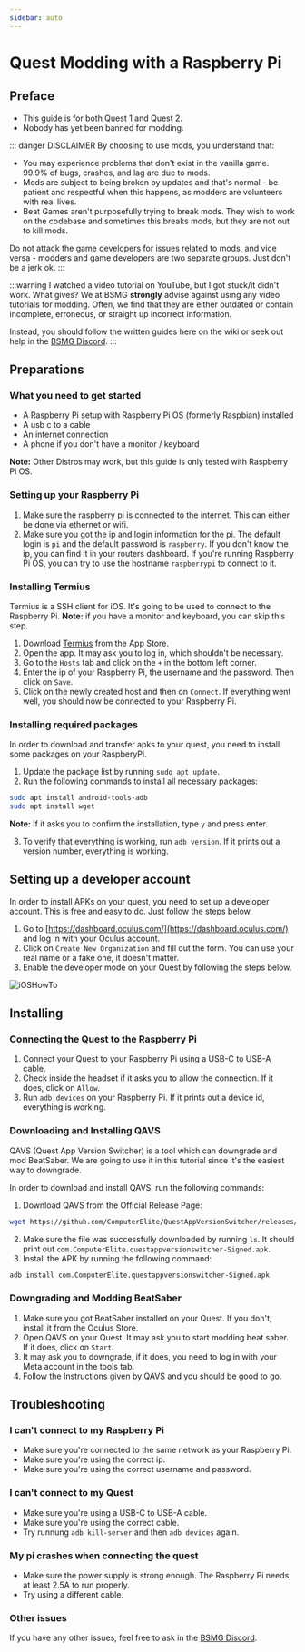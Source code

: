 ```yaml
---
sidebar: auto
---
```

# Quest Modding with a Raspberry Pi

## Preface

* This guide is for both Quest 1 and Quest 2.
* Nobody has yet been banned for modding.

::: danger DISCLAIMER
By choosing to use mods, you understand that:

* You may experience problems that don't exist in the vanilla game. 99.9% of bugs, crashes, and lag are due to mods.
* Mods are subject to being broken by updates and that's normal - be patient and respectful when this happens,
  as modders are volunteers with real lives.
* Beat Games aren't purposefully trying to break mods. They wish to work on the codebase and sometimes this breaks mods,
  but they are not out to kill mods.

Do not attack the game developers for issues related to mods, and vice versa -
modders and game developers are two separate groups. Just don't be a jerk ok.
:::

:::warning I watched a video tutorial on YouTube, but I got stuck/it didn't work. What gives?
We at BSMG **strongly** advise against using any video tutorials for modding. Often, we find that they are either
outdated or contain incomplete, erroneous, or straight up incorrect information.

Instead, you should follow the written guides here on the wiki or seek out help in the [BSMG Discord](https://discord.gg/beatsabermods).
:::

## Preparations

### What you need to get started

* A Raspberry Pi setup with Raspberry Pi OS (formerly Raspbian) installed
* A usb c to a cable
* An internet connection
* A phone if you don't have a monitor / keyboard

**Note:** Other Distros may work, but this guide is only tested with Raspberry Pi OS.

### Setting up your Raspberry Pi

1. Make sure the raspberry pi is connected to the internet. This can either be done via ethernet or wifi.
2. Make sure you got the ip and login information for the pi.
 The default login is `pi` and the default password is `raspberry`.
 If you don't know the ip, you can find it in your routers dashboard.
 If you're running Raspberry Pi OS, you can try to use the hostname `raspberrypi` to connect to it.

### Installing Termius

Termius is a SSH client for iOS. It's going to be used to connect to the Raspberry Pi.
**Note:** if you have a monitor and keyboard, you can skip this step.

1. Download [Termius](https://apps.apple.com/de/app/termius-terminal-ssh-client/id549039908) from the App Store.
2. Open the app. It may ask you to log in, which shouldn't be necessary.
3. Go to the `Hosts` tab and click on the `+` in the bottom left corner.
4. Enter the ip of your Raspberry Pi, the username and the password. Then click on `Save`.
5. Click on the newly created host and then on `Connect`.
    If everything went well, you should now be connected to your Raspberry Pi.

### Installing required packages

In order to download and transfer apks to your quest, you need to install some packages on your RaspberyPi.

1. Update the package list by running `sudo apt update`.
2. Run the following commands to install all necessary packages:

```bash
sudo apt install android-tools-adb
sudo apt install wget
```

**Note:** If it asks you to confirm the installation, type `y` and press enter.

3. To verify that everything is working, run `adb version`. If it prints out a version number, everything is working.

## Setting up a developer account

In order to install APKs on your quest, you need to set up a developer account.
This is free and easy to do. Just follow the steps below.

1. Go to [https://dashboard.oculus.com/](https://dashboard.oculus.com/) and log in with your Oculus account.
2. Click on `Create New Organization` and fill out the form. You can use your real name or a fake one, it doesn't matter.
3. Enable the developer mode on your Quest by following the steps below.

![iOSHowTo](~@images/beginners-guide/EnableDevModeIOS.png)

## Installing

### Connecting the Quest to the Raspberry Pi

1. Connect your Quest to your Raspberry Pi using a USB-C to USB-A cable.
2. Check inside the headset if it asks you to allow the connection. If it does, click on `Allow`.
3. Run `adb devices` on your Raspberry Pi. If it prints out a device id, everything is working.

### Downloading and Installing QAVS

QAVS (Quest App Version Switcher) is a tool which can downgrade and mod BeatSaber.
We are going to use it in this tutorial since it's the easiest way to downgrade.

In order to download and install QAVS, run the following commands:

1. Download QAVS from the Official Release Page:

```bash
wget https://github.com/ComputerElite/QuestAppVersionSwitcher/releases/download/1.13.20/com.ComputerElite.questappversionswitcher-Signed.apk
```

2. Make sure the file was successfully downloaded by running `ls`.
    It should print out `com.ComputerElite.questappversionswitcher-Signed.apk`.
3. Install the APK by running the following command:

```bash
adb install com.ComputerElite.questappversionswitcher-Signed.apk
```

### Downgrading and Modding BeatSaber

1. Make sure you got BeatSaber installed on your Quest. If you don't, install it from the Oculus Store.
2. Open QAVS on your Quest. It may ask you to start modding beat saber. If it does, click on `Start`.
3. It may ask you to downgrade, if it does, you need to log in with your Meta account in the tools tab.
4. Follow the Instructions given by QAVS and you should be good to go.

## Troubleshooting

### I can't connect to my Raspberry Pi

* Make sure you're connected to the same network as your Raspberry Pi.
* Make sure you're using the correct ip.
* Make sure you're using the correct username and password.

### I can't connect to my Quest

* Make sure you're using a USB-C to USB-A cable.
* Make sure you're using the correct cable.
* Try runnung `adb kill-server` and then `adb devices` again.

### My pi crashes when connecting the quest

* Make sure the power supply is strong enough. The Raspberry Pi needs at least 2.5A to run properly.
* Try using a different cable.

### Other issues

If you have any other issues, feel free to ask in the [BSMG Discord](https://discord.gg/beatsabermods).
